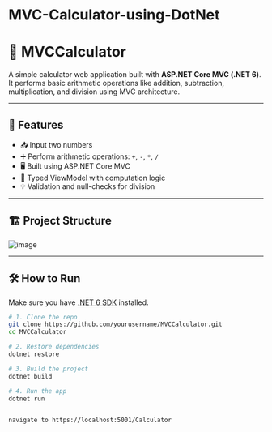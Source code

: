 # MVC-Calculator-using-DotNet
# 🧮 MVCCalculator

A simple calculator web application built with **ASP.NET Core MVC (.NET 6)**. It performs basic arithmetic operations like addition, subtraction, multiplication, and division using MVC architecture.

---

## 🚀 Features

- 📥 Input two numbers
- ➕ Perform arithmetic operations: `+`, `-`, `*`, `/`
- 🖥️ Built using ASP.NET Core MVC
- 🔧 Typed ViewModel with computation logic
- 💡 Validation and null-checks for division

---

## 🏗️ Project Structure

![image](https://github.com/user-attachments/assets/42a28273-e6a1-4bcd-8582-2e974e9a583a)




---

## 🛠️ How to Run

Make sure you have [.NET 6 SDK](https://dotnet.microsoft.com/en-us/download/dotnet/6.0) installed.

```bash
# 1. Clone the repo
git clone https://github.com/yourusername/MVCCalculator.git
cd MVCCalculator

# 2. Restore dependencies
dotnet restore

# 3. Build the project
dotnet build

# 4. Run the app
dotnet run


navigate to https://localhost:5001/Calculator
